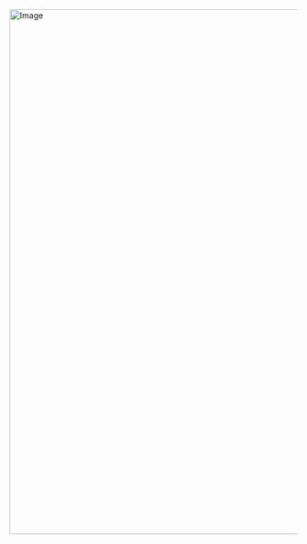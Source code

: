 <img width="959" height="920" alt="Image" src="https://github.com/user-attachments/assets/367a2688-5668-4b67-ae89-52d3d3e60159" />
